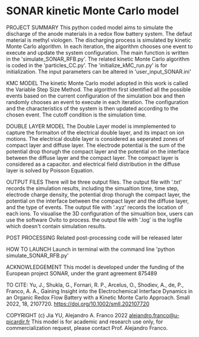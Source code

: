 # SONAR kinetic Monte Carlo model

PROJECT SUMMARY
This python coded model aims to simulate the discharge of the anode materials in a redox flow battery system. The defaut material is methyl viologen. 
The discharging process is simulated by kinetic Monte Carlo algorithm. In each iteration, the algorithm chooses one event to execute and update the system configuration.
The main function is written in the 'simulate_SONAR_RFB.py'. The related kinetic Monte Carlo algorithm is coded in the 'particles_CC.py'. 
The 'initialize_kMC_run.py' is for initialization. The input parameters can be altered in 'user_input_SONAR.ini'

KMC MODEL
The kinetic Monte Carlo model adopted in this work is called the Variable Step Size Method. The algorithm first identified all the possible events based on the current configuration of the simulation box and then randomly chooses an event to execute in each iteration. The configuration and the characteristics of the system is then updated according to the chosen event. The cutoff condition is the simulation time.

DOUBLE LAYER MODEL
The Double Layer model is immplemented to capture the formaiton of the electrical double layer, and its impact on ion motions. The electrical double layer is considered as seperated zones of compact layer and diffuse layer. The electrode potential is the sum of the potential drop thorugh the compact layer and the potential on the interface between the diffuse layer and the compact layer. The compact layer is considered as a capacitor. and electrical field distribution in the diffuse layer is solved by Poisson Equation.   

OUTPUT FILES
There will be three output files. 
The output file with '.txt' records the simulation results, including the simualtion time, time step, electrode charge density, 
the potential drop thorugh the compact layer, the potential on the interface between the compact layer and the diffuse layer, and the type of events.
The output file with '.xyz' records the location of each ions. To visualise the 3D configuration of the simualtion box, users can use the software Ovito to process.
the output file with '.log' is the logfile which doesn't contain simulation results.

POST PROCESSING
Related post-processing code will be released later

HOW TO LAUNCH
Launch in terminal with the command line
'python simulate_SONAR_RFB.py'

ACKNOWLEDGEMENT
This model is developed under the funding of the European project SONAR, under the grant agreement 875489

TO CITE:
Yu, J., Shukla, G., Fornari, R. P., Arcelus, O., Shodiev, A., de, P., Franco, A. A., 
Gaining Insight into the Electrochemical Interface Dynamics in an Organic Redox Flow Battery with a Kinetic Monte Carlo Approach. 
Small 2022, 18, 2107720. https://doi.org/10.1002/smll.202107720

COPYRIGHT
(c) Jia YU, Alejandro A. Franco 2022 <alejandro.franco@u-picardir.fr>
This model is for academic and research use only, for commercialization request, please contact Prof. Alejandro Franco.